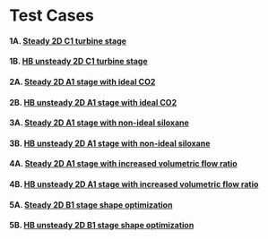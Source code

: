 # Test Cases

#### 1A. [Steady 2D C1 turbine stage](c1_air_steady)

#### 1B. [HB unsteady 2D C1 turbine stage](c1_air_HB)

#### 2A. [Steady 2D A1 stage with ideal CO2](a1_CO2_steady)

#### 2B. [HB unsteady 2D A1 stage with ideal CO2](a1_CO2_HB)

#### 3A. [Steady 2D A1 stage with non-ideal siloxane](a1_nonidealMM_steady)

#### 3B. [HB unsteady 2D A1 stage with non-ideal siloxane](a1_nonidealMM_HB)

#### 4A. [Steady 2D A1 stage with increased volumetric flow ratio](a1_highVolFlow_steady)

#### 4B. [HB unsteady 2D A1 stage with increased volumetric flow ratio](a1_highVolFlow_HB)

#### 5A. [Steady 2D B1 stage shape optimization](b1_opt_steady)

#### 5B. [HB unsteady 2D B1 stage shape optimization](b1_opt_HB)

